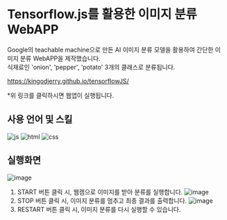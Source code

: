 # Tensorflow.js를 활용한 이미지 분류 WebAPP
Google의 teachable machine으로 만든 AI 이미지 분류 모델을 활용하여 간단한 이미지 분류 WebAPP을 제작했습니다. <br>
식재료인 'onion', 'pepper', 'potato' 3개의 클래스로 분류됩니다. 

https://kingodjerry.github.io/tensorflowJS/

*위 링크를 클릭하시면 웹앱이 실행됩니다.

## 사용 언어 및 스킬 
![js](https://img.shields.io/badge/JavaScript-F7DF1E?style=for-the-badge&logo=JavaScript&logoColor=white)
![html](https://img.shields.io/badge/HTML-239120?style=for-the-badge&logo=html5&logoColor=white)
![css](https://img.shields.io/badge/CSS-239120?&style=for-the-badge&logo=css3&logoColor=white)

## 실행화면
![image](https://github.com/kingodjerry/tensorflowJS/assets/143167244/88089437-3a55-4c19-bd9f-8be068d1c2ad)
1. START 버튼 클릭 시, 웹캠으로 이미지를 받아 분류를 실행합니다. 
![image](https://github.com/kingodjerry/tensorflowJS/assets/143167244/2525c2e4-61d5-491a-b5b2-94733ba577e6)
2. STOP 버튼 클릭 시, 이미지 분류를 멈추고 최종 결과를 출력합니다. 
![image](https://github.com/kingodjerry/tensorflowJS/assets/143167244/1d589d14-8d5a-4482-adb9-4b2c138d9fc6)
3. RESTART 버튼 클릭 시, 이미지 분류를 다시 실행할 수 있습니다. 
